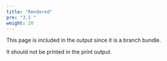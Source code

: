 ```yaml
---
title: "Rendered"
pre: "3.1 "
weight: 20
---
```


This page is included in the output since it is a branch bundle.

It should not be printed in the print output. 